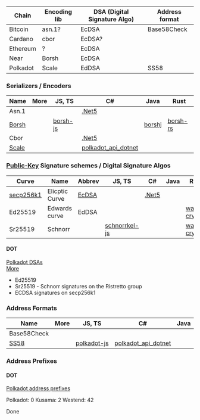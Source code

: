 
|Chain|Encoding lib|DSA (Digital Signature Algo)|Address format|
|---|---|---|---|
|Bitcoin|asn.1?|EcDSA|Base58Check|
|Cardano|cbor|EcDSA?||
|Ethereum|?|EcDSA||
|Near|Borsh|EcDSA||
|Polkadot|Scale|EdDSA|SS58|

### Serializers / Encoders

|Name|More|JS, TS|C#|Java|Rust|
|---|---|---|---|---|---|
|Asn.1|||[.Net5](https://docs.microsoft.com/en-us/dotnet/api/system.formats.asn1?view=net-5.0)|||
|[Borsh](https://borsh.io)||[borsh-js](https://github.com/near/borsh-js)||[borshj](https://github.com/near/borshj)|[borsh-rs](https://github.com/near/borsh-rs)|
|Cbor|||[.Net5](https://docs.com/en-us/dotnet/api/system.formats.cbor?view=dotnet-plat-ext-5.0)|||
|[Scale](https://substrate.dev/docs/en/knowledgebase/advanced/codec)|||[polkadot_api_dotnet](https://github.com/usetech-llc/polkadot_api_dotnet/blob/master/Polkadot/src/Utils/Scale.cs)|||

### [Public-Key](https://en.wikipedia.org/wiki/Public-key_cryptography) Signature schemes / Digital Signature Algos

|Curve|Name|Abbrev|JS, TS|C#|Java|Rust|
|---|---|---|---|---|---|---|
|[secp256k1](https://en.bitcoin.it/wiki/Secp256k1)|Elicptic Curve|[EcDSA](https://en.bitcoin.it/wiki/Elliptic_Curve_Digital_Signature_Algorithm)||[.Net5](https://docs.microsoft.com/en-us/dotnet/api/system.security.cryptography.ecdsa.create?view=net-5.0)|||
|Ed25519|Edwards curve|EdDSA||||[wasm-crypto](https://github.com/polkadot-js/wasm/blob/master/packages/wasm-crypto/src/rs/ed25519.rs)|
|Sr25519|Schnorr||[schnorrkel-js](https://github.com/polkadot-js/schnorrkel-js)|||[wasm-crypto](https://github.com/polkadot-js/wasm/blob/master/packages/wasm-crypto/src/rs/sr25519.rs)|

#### DOT

[Polkadot DSAs](https://wiki.polkadot.network/docs/en/build-protocol-info#cryptography)  
[More](https://substrate.dev/docs/en/knowledgebase/advanced/cryptography)

* Ed25519
* Sr25519 - Schnorr signatures on the Ristretto group
* ECDSA signatures on secp256k1

### Address Formats

|Name|More|JS, TS|C#|Java|
|---|---|---|---|---|
|Base58Check|||||
|[SS58](https://substrate.dev/docs/en/knowledgebase/advanced/ss58-address-format)||[polkadot-js](https://github.com/polkadot-js/ss58)|[polkadot_api_dotnet](https://github.com/usetech-llc/polkadot_api_dotnet/blob/master/Polkadot/src/Utils/Address.cs)||

### Address Prefixes

#### DOT

[Polkadot address prefixes](https://wiki.polkadot.network/docs/en/build-protocol-info#addresses)

Polkadot: 0
Kusama: 2
Westend: 42


Done
